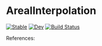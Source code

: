 # ArealInterpolation

[![Stable](https://img.shields.io/badge/docs-stable-blue.svg)](https://JuliaGeo.github.io/ArealInterpolation.jl/stable/)
[![Dev](https://img.shields.io/badge/docs-dev-blue.svg)](https://JuliaGeo.github.io/ArealInterpolation.jl/dev/)
[![Build Status](https://github.com/JuliaGeo/ArealInterpolation.jl/actions/workflows/CI.yml/badge.svg?branch=main)](https://github.com/JuliaGeo/ArealInterpolation.jl/actions/workflows/CI.yml?query=branch%3Amain)


References:

[^GISTBOK]: [GISTBOK Areal Interpolation chapter](https://gistbok.ucgis.org/bok-topics/areal-interpolation)
[^areal]: https://github.com/chris-prener/areal
[^sf]: Area-weighted interpolation also exists in R's `sf` package, (see the [sf documentation](https://r-spatial.github.io/sf/reference/interpolate_aw.html))
[^tobler-tutorial]: https://dges.carleton.ca/CUOSGwiki/index.php/Areal_Interpolation_in_Python_Using_Tobler
[^tobler]: Tobler, a Python package in the PySAL suite

